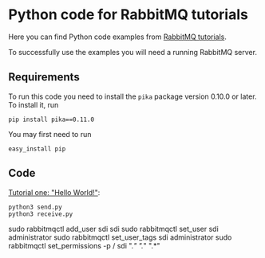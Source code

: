 # Python code for RabbitMQ tutorials

Here you can find Python code examples from [RabbitMQ
tutorials](http://www.rabbitmq.com/getstarted.html).

To successfully use the examples you will need a running RabbitMQ server.

## Requirements

To run this code you need to install the `pika` package version 0.10.0 or later. To install it, run

    pip install pika==0.11.0

You may first need to run

    easy_install pip


## Code

[Tutorial one: "Hello World!"](http://www.rabbitmq.com/tutorial-one-python.html):

    python3 send.py
    python3 receive.py

sudo rabbitmqctl add_user sdi sdi
sudo rabbitmqctl set_user sdi administrator
sudo rabbitmqctl set_user_tags sdi administrator
sudo rabbitmqctl set_permissions -p / sdi ".*" ".*" ".*"
